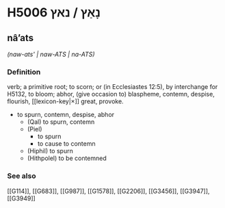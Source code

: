 # H5006 נָאַץ / נאץ

## nâʼats

_(naw-ats' | naw-ATS | na-ATS)_

### Definition

verb; a primitive root; to scorn; or (in Ecclesiastes 12:5), by interchange for H5132, to bloom; abhor, (give occasion to) blaspheme, contemn, despise, flourish, [[lexicon-key|×]] great, provoke.

- to spurn, contemn, despise, abhor
    - (Qal) to spurn, contemn
    - (Piel)
        - to spurn
        - to cause to contemn
    - (Hiphil) to spurn
    - (Hithpolel) to be contemned
### See also

[[G114]], [[G683]], [[G987]], [[G1578]], [[G2206]], [[G3456]], [[G3947]], [[G3949]]

